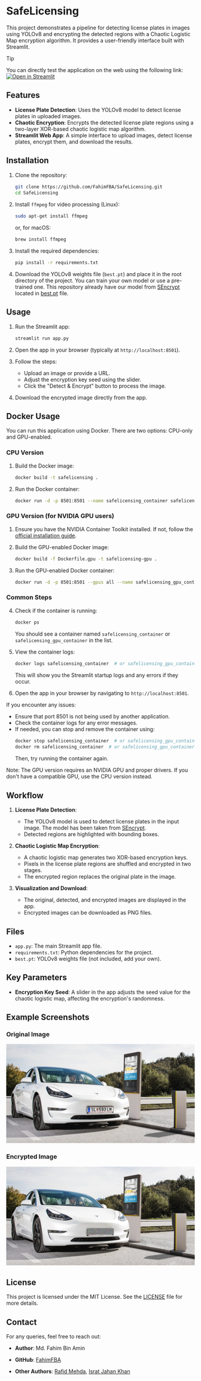 # SafeLicensing

This project demonstrates a pipeline for detecting license plates in images using YOLOv8 and encrypting the detected regions with a Chaotic Logistic Map encryption algorithm. It provides a user-friendly interface built with Streamlit.

>[!TIP]
> You can directly test the application on the web using the following link: [![Open in Streamlit](https://static.streamlit.io/badges/streamlit_badge_black_white.svg)](https://share.streamlit.io/fahimfba/safelicensing/main/app.py)

## Features

- **License Plate Detection**: Uses the YOLOv8 model to detect license plates in uploaded images.
- **Chaotic Encryption**: Encrypts the detected license plate regions using a two-layer XOR-based chaotic logistic map algorithm.
- **Streamlit Web App**: A simple interface to upload images, detect license plates, encrypt them, and download the results.

## Installation

1. Clone the repository:
   ```bash
   git clone https://github.com/FahimFBA/SafeLicensing.git
   cd SafeLicensing
   ```

2. Install `ffmpeg` for video processing (Linux):
   ```bash
   sudo apt-get install ffmpeg
   ```

   or, for macOS:
   ```bash
   brew install ffmpeg
   ```

3. Install the required dependencies:
   ```bash
   pip install -r requirements.txt
   ```

4. Download the YOLOv8 weights file (`best.pt`) and place it in the root directory of the project. You can train your own model or use a pre-trained one. This repository already have our model from [SEncrypt](https://github.com/IsratIJK/SEncrypt) located in [best.pt](./best.pt) file.

## Usage

1. Run the Streamlit app:
   ```bash
   streamlit run app.py
   ```

2. Open the app in your browser (typically at `http://localhost:8501`).

3. Follow the steps:
   - Upload an image or provide a URL.
   - Adjust the encryption key seed using the slider.
   - Click the "Detect & Encrypt" button to process the image.

4. Download the encrypted image directly from the app.

## Docker Usage

You can run this application using Docker. There are two options: CPU-only and GPU-enabled.

### CPU Version

1. Build the Docker image:
   ```bash
   docker build -t safelicensing .
   ```

2. Run the Docker container:
   ```bash
   docker run -d -p 8501:8501 --name safelicensing_container safelicensing
   ```

### GPU Version (for NVIDIA GPU users)

1. Ensure you have the NVIDIA Container Toolkit installed. If not, follow the [official installation guide](https://docs.nvidia.com/datacenter/cloud-native/container-toolkit/install-guide.html).

2. Build the GPU-enabled Docker image:
   ```bash
   docker build -f Dockerfile.gpu -t safelicensing-gpu .
   ```

3. Run the GPU-enabled Docker container:
   ```bash
   docker run -d -p 8501:8501 --gpus all --name safelicensing_gpu_container safelicensing-gpu
   ```

### Common Steps

4. Check if the container is running:
   ```bash
   docker ps
   ```
   You should see a container named `safelicensing_container` or `safelicensing_gpu_container` in the list.

5. View the container logs:
   ```bash
   docker logs safelicensing_container  # or safelicensing_gpu_container for GPU version
   ```
   This will show you the Streamlit startup logs and any errors if they occur.

6. Open the app in your browser by navigating to `http://localhost:8501`.

If you encounter any issues:
- Ensure that port 8501 is not being used by another application.
- Check the container logs for any error messages.
- If needed, you can stop and remove the container using:
  ```bash
  docker stop safelicensing_container  # or safelicensing_gpu_container
  docker rm safelicensing_container  # or safelicensing_gpu_container
  ```
  Then, try running the container again.

Note: The GPU version requires an NVIDIA GPU and proper drivers. If you don't have a compatible GPU, use the CPU version instead.

## Workflow

1. **License Plate Detection**:
   - The YOLOv8 model is used to detect license plates in the input image. The model has been taken from [SEncrypt](https://github.com/IsratIJK/SEncrypt).
   - Detected regions are highlighted with bounding boxes.

2. **Chaotic Logistic Map Encryption**:
   - A chaotic logistic map generates two XOR-based encryption keys.
   - Pixels in the license plate regions are shuffled and encrypted in two stages.
   - The encrypted region replaces the original plate in the image.

3. **Visualization and Download**:
   - The original, detected, and encrypted images are displayed in the app.
   - Encrypted images can be downloaded as PNG files.

## Files

- `app.py`: The main Streamlit app file.
- `requirements.txt`: Python dependencies for the project.
- `best.pt`: YOLOv8 weights file (not included, add your own).

## Key Parameters

- **Encryption Key Seed**: A slider in the app adjusts the seed value for the chaotic logistic map, affecting the encryption's randomness.

## Example Screenshots

### Original Image

![Original Image](./img/lpr-tesla-license-plate-recognition-1910x1000.jpg)

### Encrypted Image

![Encrypted Image](./img/encrypted_plate.png)

## License

This project is licensed under the MIT License. See the [LICENSE](LICENSE) file for more details.

## Contact

For any queries, feel free to reach out:

- **Author**: Md. Fahim Bin Amin
- **GitHub**: [FahimFBA](https://github.com/FahimFBA)

- **Other Authors**: [Rafid Mehda](https://github.com/rafid29mehda), [Israt Jahan Khan](https://github.com/IsratIJK)
